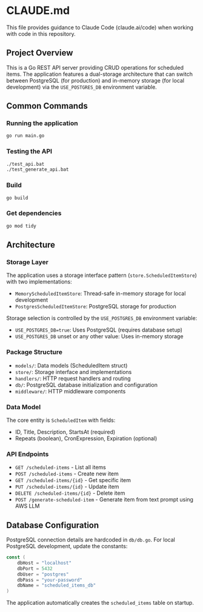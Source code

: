 # CLAUDE.md

This file provides guidance to Claude Code (claude.ai/code) when working with code in this repository.

## Project Overview

This is a Go REST API server providing CRUD operations for scheduled items. The application features a dual-storage architecture that can switch between PostgreSQL (for production) and in-memory storage (for local development) via the `USE_POSTGRES_DB` environment variable.

## Common Commands

### Running the application
```bash
go run main.go
```

### Testing the API
```bash
./test_api.bat
./test_generate_api.bat
```

### Build
```bash
go build
```

### Get dependencies
```bash
go mod tidy
```

## Architecture

### Storage Layer
The application uses a storage interface pattern (`store.ScheduledItemStore`) with two implementations:
- `MemoryScheduledItemStore`: Thread-safe in-memory storage for local development
- `PostgresScheduledItemStore`: PostgreSQL storage for production

Storage selection is controlled by the `USE_POSTGRES_DB` environment variable:
- `USE_POSTGRES_DB=true`: Uses PostgreSQL (requires database setup)
- `USE_POSTGRES_DB` unset or any other value: Uses in-memory storage

### Package Structure
- `models/`: Data models (ScheduledItem struct)
- `store/`: Storage interface and implementations
- `handlers/`: HTTP request handlers and routing
- `db/`: PostgreSQL database initialization and configuration
- `middleware/`: HTTP middleware components

### Data Model
The core entity is `ScheduledItem` with fields:
- ID, Title, Description, StartsAt (required)
- Repeats (boolean), CronExpression, Expiration (optional)

### API Endpoints
- `GET /scheduled-items` - List all items
- `POST /scheduled-items` - Create new item
- `GET /scheduled-items/{id}` - Get specific item
- `PUT /scheduled-items/{id}` - Update item
- `DELETE /scheduled-items/{id}` - Delete item
- `POST /generate-scheduled-item` - Generate item from text prompt using AWS LLM

## Database Configuration

PostgreSQL connection details are hardcoded in `db/db.go`. For local PostgreSQL development, update the constants:
```go
const (
    dbHost = "localhost"
    dbPort = 5432
    dbUser = "postgres"
    dbPass = "your-password"
    dbName = "scheduled_items_db"
)
```

The application automatically creates the `scheduled_items` table on startup.
